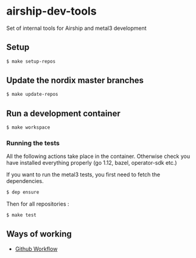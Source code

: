 # airship-dev-tools

Set of internal tools for Airship and metal3 development

## Setup

```sh
$ make setup-repos
```

## Update the nordix master branches

```sh
$ make update-repos
```

## Run a development container

```sh
$ make workspace
```

### Running the tests

All the following actions take place in the container. Otherwise
check you have installed everything properly (go 1.12, bazel, operator-sdk etc.)

If you want to run the metal3 tests, you first need to fetch the dependencies.

```sh
$ dep ensure
```

Then for all repositories :

```sh
$ make test
```

## Ways of working

* [Github Workflow](wow/github-workflow.md)
